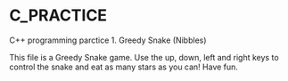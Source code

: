 # C_PRACTICE
C++ programming parctice 1. Greedy Snake (Nibbles)

This file is a Greedy Snake game. Use the up, down, left and right keys to control the snake and eat as many stars as you can!
Have fun.
